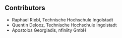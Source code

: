 ## Contributors

- Raphael Riebl, Technische Hochschule Ingolstadt
- Quentin Delooz, Technische Hochschule Ingolstadt
- Apostolos Georgiadis, nfiniity GmbH
